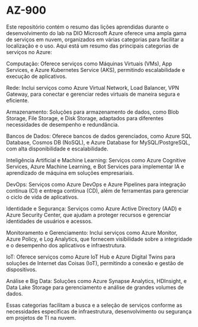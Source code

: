 # AZ-900
Este repositório contém o resumo das lições aprendidas durante o desenvolvimento do lab na DIO
Microsoft Azure oferece uma ampla gama de serviços em nuvem, organizados em várias categorias para facilitar a localização e o uso. Aqui está um resumo das principais categorias de serviços no Azure:

Computação: Oferece serviços como Máquinas Virtuais (VMs), App Services, e Azure Kubernetes Service (AKS), permitindo escalabilidade e execução de aplicativos.

Rede: Inclui serviços como Azure Virtual Network, Load Balancer, VPN Gateway, para conectar e gerenciar redes virtuais de maneira segura e eficiente.

Armazenamento: Soluções para armazenamento de dados, como Blob Storage, File Storage, e Disk Storage, adaptados para diferentes necessidades de desempenho e redundância.

Bancos de Dados: Oferece bancos de dados gerenciados, como Azure SQL Database, Cosmos DB (NoSQL), e Azure Database for MySQL/PostgreSQL, com alta disponibilidade e escalabilidade.

Inteligência Artificial e Machine Learning: Serviços como Azure Cognitive Services, Azure Machine Learning, e Bot Services para implementar IA e aprendizado de máquina em soluções empresariais.

DevOps: Serviços como Azure DevOps e Azure Pipelines para integração contínua (CI) e entrega contínua (CD), além de ferramentas para gerenciar o ciclo de vida de aplicativos.

Identidade e Segurança: Serviços como Azure Active Directory (AAD) e Azure Security Center, que ajudam a proteger recursos e gerenciar identidades de usuários e acessos.

Monitoramento e Gerenciamento: Inclui serviços como Azure Monitor, Azure Policy, e Log Analytics, que fornecem visibilidade sobre a integridade e o desempenho dos aplicativos e infraestrutura.

IoT: Oferece serviços como Azure IoT Hub e Azure Digital Twins para soluções de Internet das Coisas (IoT), permitindo a conexão e gestão de dispositivos.

Análise e Big Data: Soluções como Azure Synapse Analytics, HDInsight, e Data Lake Storage para gerenciamento e análise de grandes volumes de dados.

Essas categorias facilitam a busca e a seleção de serviços conforme as necessidades específicas de infraestrutura, desenvolvimento ou segurança em projetos de TI na nuvem.
